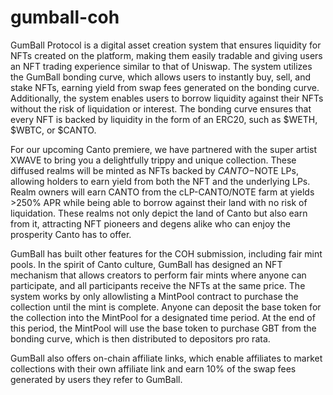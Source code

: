 # gumball-coh
GumBall Protocol is a digital asset creation system that ensures liquidity for NFTs created on the platform, making them easily tradable and giving users an NFT trading experience similar to that of Uniswap. The system utilizes the GumBall bonding curve, which allows users to instantly buy, sell, and stake NFTs, earning yield from swap fees generated on the bonding curve. Additionally, the system enables users to borrow liquidity against their NFTs without the risk of liquidation or interest. The bonding curve ensures that every NFT is backed by liquidity in the form of an ERC20, such as $WETH, $WBTC, or $CANTO.

For our upcoming Canto premiere, we have partnered with the super artist XWAVE to bring you a delightfully trippy and unique collection. These diffused realms will be minted as NFTs backed by $CANTO-$NOTE LPs, allowing holders to earn yield from both the NFT and the underlying LPs. Realm owners will earn CANTO from the cLP-CANTO/NOTE farm at yields >250% APR while being able to borrow against their land with no risk of liquidation. These realms not only depict the land of Canto but also earn from it, attracting NFT pioneers and degens alike who can enjoy the prosperity Canto has to offer.

GumBall has built other features for the COH submission, including fair mint pools. In the spirit of Canto culture, GumBall has designed an NFT mechanism that allows creators to perform fair mints where anyone can participate, and all participants receive the NFTs at the same price. The system works by only allowlisting a MintPool contract to purchase the collection until the mint is complete. Anyone can deposit the base token for the collection into the MintPool for a designated time period. At the end of this period, the MintPool will use the base token to purchase GBT from the bonding curve, which is then distributed to depositors pro rata.

GumBall also offers on-chain affiliate links, which enable affiliates to market collections with their own affiliate link and earn 10% of the swap fees generated by users they refer to GumBall. 
